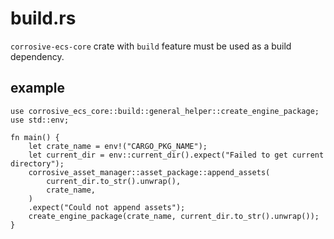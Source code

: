 # build.rs
`corrosive-ecs-core` crate with `build` feature must be used as a build dependency.

## example
```
use corrosive_ecs_core::build::general_helper::create_engine_package;
use std::env;

fn main() {
    let crate_name = env!("CARGO_PKG_NAME");
    let current_dir = env::current_dir().expect("Failed to get current directory");
    corrosive_asset_manager::asset_package::append_assets(
        current_dir.to_str().unwrap(),
        crate_name,
    )
    .expect("Could not append assets");
    create_engine_package(crate_name, current_dir.to_str().unwrap());
}
```
